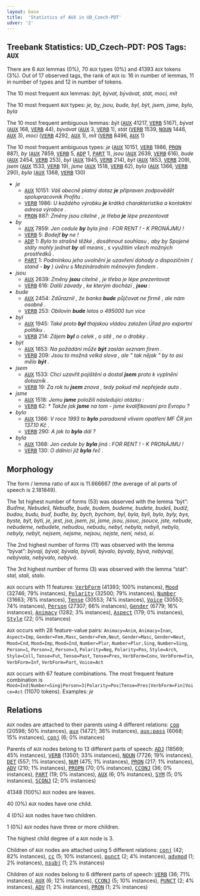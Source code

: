 ```yaml
---
layout: base
title:  'Statistics of AUX in UD_Czech-PDT'
udver: '2'
---
```


## Treebank Statistics: UD_Czech-PDT: POS Tags: `AUX`

There are 6 `AUX` lemmas (0%), 70 `AUX` types (0%) and 41393 `AUX` tokens (3%).
Out of 17 observed tags, the rank of `AUX` is: 16 in number of lemmas, 11 in number of types and 12 in number of tokens.

The 10 most frequent `AUX` lemmas: <em>být, bývat, bývávat, stát, moci, mít</em>

The 10 most frequent `AUX` types:  <em>je, by, jsou, bude, byl, být, jsem, jsme, bylo, byla</em>

The 10 most frequent ambiguous lemmas: <em>být</em> (<tt><a href="cs_pdt-pos-AUX.html">AUX</a></tt> 41217, <tt><a href="cs_pdt-pos-VERB.html">VERB</a></tt> 5167), <em>bývat</em> (<tt><a href="cs_pdt-pos-AUX.html">AUX</a></tt> 168, <tt><a href="cs_pdt-pos-VERB.html">VERB</a></tt> 44), <em>bývávat</em> (<tt><a href="cs_pdt-pos-AUX.html">AUX</a></tt> 3, <tt><a href="cs_pdt-pos-VERB.html">VERB</a></tt> 1), <em>stát</em> (<tt><a href="cs_pdt-pos-VERB.html">VERB</a></tt> 1539, <tt><a href="cs_pdt-pos-NOUN.html">NOUN</a></tt> 1446, <tt><a href="cs_pdt-pos-AUX.html">AUX</a></tt> 3), <em>moci</em> (<tt><a href="cs_pdt-pos-VERB.html">VERB</a></tt> 4292, <tt><a href="cs_pdt-pos-AUX.html">AUX</a></tt> 1), <em>mít</em> (<tt><a href="cs_pdt-pos-VERB.html">VERB</a></tt> 8496, <tt><a href="cs_pdt-pos-AUX.html">AUX</a></tt> 1)

The 10 most frequent ambiguous types:  <em>je</em> (<tt><a href="cs_pdt-pos-AUX.html">AUX</a></tt> 10151, <tt><a href="cs_pdt-pos-VERB.html">VERB</a></tt> 1986, <tt><a href="cs_pdt-pos-PRON.html">PRON</a></tt> 887), <em>by</em> (<tt><a href="cs_pdt-pos-AUX.html">AUX</a></tt> 7859, <tt><a href="cs_pdt-pos-VERB.html">VERB</a></tt> 5, <tt><a href="cs_pdt-pos-ADP.html">ADP</a></tt> 1, <tt><a href="cs_pdt-pos-PART.html">PART</a></tt> 1), <em>jsou</em> (<tt><a href="cs_pdt-pos-AUX.html">AUX</a></tt> 2639, <tt><a href="cs_pdt-pos-VERB.html">VERB</a></tt> 616), <em>bude</em> (<tt><a href="cs_pdt-pos-AUX.html">AUX</a></tt> 2454, <tt><a href="cs_pdt-pos-VERB.html">VERB</a></tt> 253), <em>byl</em> (<tt><a href="cs_pdt-pos-AUX.html">AUX</a></tt> 1945, <tt><a href="cs_pdt-pos-VERB.html">VERB</a></tt> 214), <em>být</em> (<tt><a href="cs_pdt-pos-AUX.html">AUX</a></tt> 1853, <tt><a href="cs_pdt-pos-VERB.html">VERB</a></tt> 209), <em>jsem</em> (<tt><a href="cs_pdt-pos-AUX.html">AUX</a></tt> 1533, <tt><a href="cs_pdt-pos-VERB.html">VERB</a></tt> 19), <em>jsme</em> (<tt><a href="cs_pdt-pos-AUX.html">AUX</a></tt> 1518, <tt><a href="cs_pdt-pos-VERB.html">VERB</a></tt> 62), <em>bylo</em> (<tt><a href="cs_pdt-pos-AUX.html">AUX</a></tt> 1366, <tt><a href="cs_pdt-pos-VERB.html">VERB</a></tt> 290), <em>byla</em> (<tt><a href="cs_pdt-pos-AUX.html">AUX</a></tt> 1368, <tt><a href="cs_pdt-pos-VERB.html">VERB</a></tt> 130)


* <em>je</em>
  * <tt><a href="cs_pdt-pos-AUX.html">AUX</a></tt> 10151: <em>Váš obecně platný dotaz <b>je</b> připraven zodpovědět spolupracovník Profitu .</em>
  * <tt><a href="cs_pdt-pos-VERB.html">VERB</a></tt> 1986: <em>U každého výrobku <b>je</b> krátká charakteristika a kontaktní adresa výrobce .</em>
  * <tt><a href="cs_pdt-pos-PRON.html">PRON</a></tt> 887: <em>Změny jsou citelné , je třeba <b>je</b> lépe prezentovat</em>
* <em>by</em>
  * <tt><a href="cs_pdt-pos-AUX.html">AUX</a></tt> 7859: <em>Jen cedule <b>by</b> byla jiná : FOR RENT ! - K PRONÁJMU !</em>
  * <tt><a href="cs_pdt-pos-VERB.html">VERB</a></tt> 5: <em>Bodejť <b>by</b> ne !</em>
  * <tt><a href="cs_pdt-pos-ADP.html">ADP</a></tt> 1: <em>Bylo to strašně těžké , dosáhnout souhlasu , aby by Spojené státy mohly jednat <b>by</b> all means , s využitím všech možných prostředků .</em>
  * <tt><a href="cs_pdt-pos-PART.html">PART</a></tt> 1: <em>Podmínkou jeho uvolnění je uzavření dohody o dispozičním ( stand - <b>by</b> ) úvěru s Mezinárodním měnovým fondem .</em>
* <em>jsou</em>
  * <tt><a href="cs_pdt-pos-AUX.html">AUX</a></tt> 2639: <em>Změny <b>jsou</b> citelné , je třeba je lépe prezentovat</em>
  * <tt><a href="cs_pdt-pos-VERB.html">VERB</a></tt> 616: <em>Další závady , ke kterým dochází , <b>jsou</b> :</em>
* <em>bude</em>
  * <tt><a href="cs_pdt-pos-AUX.html">AUX</a></tt> 2454: <em>Zdůraznil , že banka <b>bude</b> půjčovat ne firmě , ale nám osobně .</em>
  * <tt><a href="cs_pdt-pos-VERB.html">VERB</a></tt> 253: <em>Obilovin <b>bude</b> letos o 495000 tun více</em>
* <em>byl</em>
  * <tt><a href="cs_pdt-pos-AUX.html">AUX</a></tt> 1945: <em>Také proto <b>byl</b> thajskou vládou založen Úřad pro exportní politiku .</em>
  * <tt><a href="cs_pdt-pos-VERB.html">VERB</a></tt> 214: <em>Zájem <b>byl</b> o celek , o sítě , ne o drobky .</em>
* <em>být</em>
  * <tt><a href="cs_pdt-pos-AUX.html">AUX</a></tt> 1853: <em>Na požádání může <b>být</b> zaslán seznam firem .</em>
  * <tt><a href="cs_pdt-pos-VERB.html">VERB</a></tt> 209: <em>Jsou to možná velká slova , ale " tak nějak " by to asi mělo <b>být</b> .</em>
* <em>jsem</em>
  * <tt><a href="cs_pdt-pos-AUX.html">AUX</a></tt> 1533: <em>Chci uzavřít pojištění a dostal <b>jsem</b> proto k vyplnění dotazník .</em>
  * <tt><a href="cs_pdt-pos-VERB.html">VERB</a></tt> 19: <em>Za rok tu <b>jsem</b> znova , tedy pokud mě nepřejede auto .</em>
* <em>jsme</em>
  * <tt><a href="cs_pdt-pos-AUX.html">AUX</a></tt> 1518: <em>Jemu <b>jsme</b> položili následující otázku :</em>
  * <tt><a href="cs_pdt-pos-VERB.html">VERB</a></tt> 62: <em>* Takže jak <b>jsme</b> na tom - jsme kvalifikovaní pro Evropu ?</em>
* <em>bylo</em>
  * <tt><a href="cs_pdt-pos-AUX.html">AUX</a></tt> 1366: <em>V roce 1993 to <b>bylo</b> paradoxně vlivem opatření MF ČR jen 137.10 Kč .</em>
  * <tt><a href="cs_pdt-pos-VERB.html">VERB</a></tt> 290: <em>A jak to <b>bylo</b> dál ?</em>
* <em>byla</em>
  * <tt><a href="cs_pdt-pos-AUX.html">AUX</a></tt> 1368: <em>Jen cedule by <b>byla</b> jiná : FOR RENT ! - K PRONÁJMU !</em>
  * <tt><a href="cs_pdt-pos-VERB.html">VERB</a></tt> 130: <em>O dálnici již <b>byla</b> řeč .</em>

## Morphology

The form / lemma ratio of `AUX` is 11.666667 (the average of all parts of speech is 2.181849).

The 1st highest number of forms (53) was observed with the lemma “být”: <em>Buďme, Nebudeš, Nebuďte, bude, budem, budeme, budete, budeš, budiž, budou, budu, buď, buďte, by, bych, bychom, byl, byla, byli, bylo, byly, bys, byste, být, býti, je, jest, jsa, jsem, jsi, jsme, jsou, jsouc, jsouce, jste, nebude, nebudeme, nebudete, nebudou, nebudu, nebyl, nebyla, nebyli, nebylo, nebyly, nebýt, nejsem, nejsme, nejsou, nejste, není, nésó, si</em>.

The 2nd highest number of forms (11) was observed with the lemma “bývat”: <em>bývají, býval, bývala, bývali, bývalo, bývaly, bývá, nebývají, nebývala, nebývalo, nebývá</em>.

The 3rd highest number of forms (3) was observed with the lemma “stát”: <em>stal, stali, stalo</em>.

`AUX` occurs with 11 features: <tt><a href="cs_pdt-feat-VerbForm.html">VerbForm</a></tt> (41393; 100% instances), <tt><a href="cs_pdt-feat-Mood.html">Mood</a></tt> (32746; 79% instances), <tt><a href="cs_pdt-feat-Polarity.html">Polarity</a></tt> (32500; 79% instances), <tt><a href="cs_pdt-feat-Number.html">Number</a></tt> (31663; 76% instances), <tt><a href="cs_pdt-feat-Tense.html">Tense</a></tt> (30553; 74% instances), <tt><a href="cs_pdt-feat-Voice.html">Voice</a></tt> (30553; 74% instances), <tt><a href="cs_pdt-feat-Person.html">Person</a></tt> (27307; 66% instances), <tt><a href="cs_pdt-feat-Gender.html">Gender</a></tt> (6779; 16% instances), <tt><a href="cs_pdt-feat-Animacy.html">Animacy</a></tt> (1282; 3% instances), <tt><a href="cs_pdt-feat-Aspect.html">Aspect</a></tt> (179; 0% instances), <tt><a href="cs_pdt-feat-Style.html">Style</a></tt> (22; 0% instances)

`AUX` occurs with 28 feature-value pairs: `Animacy=Anim`, `Animacy=Inan`, `Aspect=Imp`, `Gender=Fem,Masc`, `Gender=Fem,Neut`, `Gender=Masc`, `Gender=Neut`, `Mood=Cnd`, `Mood=Imp`, `Mood=Ind`, `Number=Plur`, `Number=Plur,Sing`, `Number=Sing`, `Person=1`, `Person=2`, `Person=3`, `Polarity=Neg`, `Polarity=Pos`, `Style=Arch`, `Style=Coll`, `Tense=Fut`, `Tense=Past`, `Tense=Pres`, `VerbForm=Conv`, `VerbForm=Fin`, `VerbForm=Inf`, `VerbForm=Part`, `Voice=Act`

`AUX` occurs with 67 feature combinations.
The most frequent feature combination is `Mood=Ind|Number=Sing|Person=3|Polarity=Pos|Tense=Pres|VerbForm=Fin|Voice=Act` (11070 tokens).
Examples: <em>je</em>


## Relations

`AUX` nodes are attached to their parents using 4 different relations: <tt><a href="cs_pdt-dep-cop.html">cop</a></tt> (20598; 50% instances), <tt><a href="cs_pdt-dep-aux.html">aux</a></tt> (14721; 36% instances), <tt><a href="cs_pdt-dep-aux-pass.html">aux:pass</a></tt> (6068; 15% instances), <tt><a href="cs_pdt-dep-conj.html">conj</a></tt> (6; 0% instances)

Parents of `AUX` nodes belong to 13 different parts of speech: <tt><a href="cs_pdt-pos-ADJ.html">ADJ</a></tt> (18569; 45% instances), <tt><a href="cs_pdt-pos-VERB.html">VERB</a></tt> (13501; 33% instances), <tt><a href="cs_pdt-pos-NOUN.html">NOUN</a></tt> (7726; 19% instances), <tt><a href="cs_pdt-pos-DET.html">DET</a></tt> (557; 1% instances), <tt><a href="cs_pdt-pos-NUM.html">NUM</a></tt> (475; 1% instances), <tt><a href="cs_pdt-pos-PRON.html">PRON</a></tt> (217; 1% instances), <tt><a href="cs_pdt-pos-ADV.html">ADV</a></tt> (210; 1% instances), <tt><a href="cs_pdt-pos-PROPN.html">PROPN</a></tt> (70; 0% instances), <tt><a href="cs_pdt-pos-CCONJ.html">CCONJ</a></tt> (36; 0% instances), <tt><a href="cs_pdt-pos-PART.html">PART</a></tt> (19; 0% instances), <tt><a href="cs_pdt-pos-AUX.html">AUX</a></tt> (6; 0% instances), <tt><a href="cs_pdt-pos-SYM.html">SYM</a></tt> (5; 0% instances), <tt><a href="cs_pdt-pos-SCONJ.html">SCONJ</a></tt> (2; 0% instances)

41348 (100%) `AUX` nodes are leaves.

40 (0%) `AUX` nodes have one child.

4 (0%) `AUX` nodes have two children.

1 (0%) `AUX` nodes have three or more children.

The highest child degree of a `AUX` node is 3.

Children of `AUX` nodes are attached using 5 different relations: <tt><a href="cs_pdt-dep-conj.html">conj</a></tt> (42; 82% instances), <tt><a href="cs_pdt-dep-cc.html">cc</a></tt> (5; 10% instances), <tt><a href="cs_pdt-dep-punct.html">punct</a></tt> (2; 4% instances), <tt><a href="cs_pdt-dep-advmod.html">advmod</a></tt> (1; 2% instances), <tt><a href="cs_pdt-dep-nsubj.html">nsubj</a></tt> (1; 2% instances)

Children of `AUX` nodes belong to 6 different parts of speech: <tt><a href="cs_pdt-pos-VERB.html">VERB</a></tt> (36; 71% instances), <tt><a href="cs_pdt-pos-AUX.html">AUX</a></tt> (6; 12% instances), <tt><a href="cs_pdt-pos-CCONJ.html">CCONJ</a></tt> (5; 10% instances), <tt><a href="cs_pdt-pos-PUNCT.html">PUNCT</a></tt> (2; 4% instances), <tt><a href="cs_pdt-pos-ADV.html">ADV</a></tt> (1; 2% instances), <tt><a href="cs_pdt-pos-PRON.html">PRON</a></tt> (1; 2% instances)


